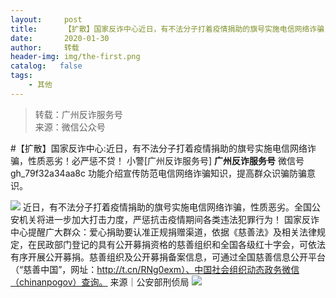 ```yaml
---
layout:     post
title:      【扩散】国家反诈中心近日，有不法分子打着疫情捐助的旗号实施电信网络诈骗，性质恶劣！必严惩不贷！
date:       2020-01-30
author:     转载
header-img: img/the-first.png
catalog:   false
tags:
    - 其他
---
```


<blockquote><p>转载：广州反诈服务号<br>
来源：微信公众号</p></blockquote>

#【扩散】国家反诈中心:近日，有不法分子打着疫情捐助的旗号实施电信网络诈骗，性质恶劣！必严惩不贷！
小警[广州反诈服务号]
**广州反诈服务号**
微信号gh_79f32a34aa8c
功能介绍宣传防范电信网络诈骗知识，提高群众识骗防骗意识。

![]({{site.baseurl}}/postimg/wOQ4aVtpQaKicgKGnXVXQ66whk0MMBrMp8ShuXg0IgKliczaVRXHKT6LPaic0Xbxs38hW9GTUncTmhX56onywCzYw.jpeg)
近日，有不法分子打着疫情捐助的旗号实施电信网络诈骗，性质恶劣。全国公安机关将进一步加大打击力度，严惩抗击疫情期间各类违法犯罪行为！
国家反诈中心提醒广大群众：爱心捐助要认准正规捐赠渠道，依据《慈善法》及相关法律规定，在民政部门登记的具有公开募捐资格的慈善组织和全国各级红十字会，可依法有序开展公开募捐。慈善组织及公开募捐备案信息，可通过全国慈善信息公开平台（“慈善中国”，网址：http://t.cn/RNg0exm）、中国社会组织动态政务微信（chinanpogov）查询。
来源｜公安部刑侦局
![]({{site.baseurl}}/postimg/U80CvqU0rQoWOxrq0AkGBPeTOo0FQialRjBaKzJKXA3oYfRO8oJd37KNGhSxpB4zwoAbAttnwWOjAV2HLJX14lA.jpeg)
